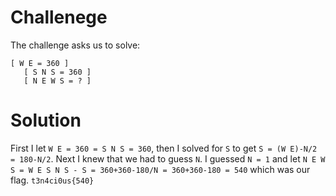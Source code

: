 # Challenege

The challenge asks us to solve:

````
[ W E = 360 ]
   [ S N S = 360 ]
   [ N E W S = ? ]
````

# Solution

First I let `W E = 360 = S N S = 360`, then I solved for `S` to get `S = (W E)-N/2 = 180-N/2`. Next I knew that we had to guess `N`. I guessed `N = 1` and let `N E W S = W E S N S - S = 360+360-180/N = 360+360-180 = 540` which was our flag. `t3n4ci0us{540}`
